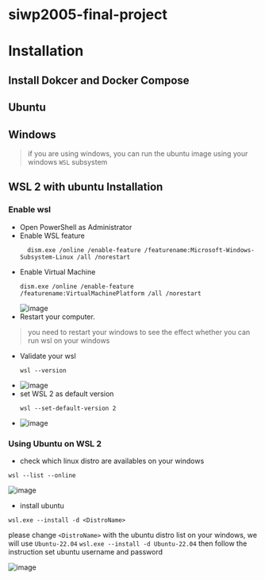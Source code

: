 # siwp2005-final-project


# Installation
## Install Dokcer and Docker Compose

## Ubuntu

## Windows
> if you are using windows, you can run the ubuntu image using your windows `WSL` subsystem
## WSL 2 with ubuntu Installation
### Enable wsl
- Open PowerShell as Administrator
- Enable WSL feature
    ```
      dism.exe /online /enable-feature /featurename:Microsoft-Windows-Subsystem-Linux /all /norestart

    ```
- Enable Virtual Machine
    ```
    dism.exe /online /enable-feature /featurename:VirtualMachinePlatform /all /norestart

    ```
    ![image](https://hackmd.io/_uploads/Hkps9rsV0.png)
- Restart your computer. 
> you need to restart your windows to see the effect whether you can run wsl on your windows
    
- Validate your wsl
    ```
    wsl --version
    ```
- ![image](https://hackmd.io/_uploads/HkL7oHiVC.png)
- set WSL 2 as default version
    ```
    wsl --set-default-version 2
    ```
- ![image](https://hackmd.io/_uploads/SyeviHsVR.png)


### Using Ubuntu on WSL 2

- check which linux distro are availables on your windows 
```
wsl --list --online
```
![image](https://hackmd.io/_uploads/SkS3aHs40.png)

- install ubuntu
```
wsl.exe --install -d <DistroName>
```
please change `<DistroName>` with the ubuntu distro list on your windows, we will use `Ubuntu-22.04`
`wsl.exe --install -d Ubuntu-22.04` then follow the instruction set ubuntu username and password

![image](https://hackmd.io/_uploads/ByBsy8iEA.png)
